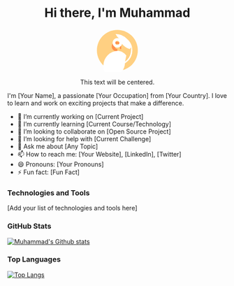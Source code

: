 <div align="center">
  <h1>Hi there, I'm Muhammad</h1>
  <svg xmlns="http://www.w3.org/2000/svg" viewBox="0 0 512 512" width="100" height="100">
  <circle cx="256" cy="256" r="240" fill="#ffd082"/>
  <path d="M256 272v-32c-16.56 0-30-13.44-30-30s13.44-30 30-30 30 13.44 30 30v32h16v-32c0-30.88-25.12-56-56-56s-56 25.12-56 56 25.12 56 56 56v32z" fill="#ff914d"/>
  <path d="M361.37 315.71a180.31 180.31 0 00-54.79-43.83 177.66 177.66 0 00-38.53-11.31 176 176 0 00-176 176c0 39.78 13.41 76.4 35.81 106.15l-20.92 22.62c-2.28 2.47-1.84 6.4 1.11 8.28 13.91 9.11 30.1 14.22 47 14.22a175.69 175.69 0 00135.11-64.36 174.34 174.34 0 0055.58-132.79zM416 256a160 160 0 01-160 160c-34.76 0-67.17-10.81-94.26-29.16l-21.55 23.28C175.12 425.57 214.64 432 256 432a176 176 0 00176-176 175.69 175.69 0 00-64.36-135.11 174.34 174.34 0 00-132.79-55.58 180.31 180.31 0 0043.83 54.79A177.66 177.66 0 00400.88 240l20.92-22.62c2.28-2.47 1.84-6.4-1.11-8.28z" fill="#fff"/>
  <path d="M256 224c-30.88 0-56-25.12-56-56s25.12-56 56-56 56 25.12 56 56-25.12 56-56 56zm0-80c-13.23 0-24 10.77-24 24s10.77 24 24 24 24-10.77 24-24-10.77-24-24-24z" fill="#fff"/>
</svg>

  <p>This text will be centered.</p>
</div>


I'm [Your Name], a passionate [Your Occupation] from [Your Country]. I love to learn and work on exciting projects that make a difference.

- 🔭 I’m currently working on [Current Project]
- 🌱 I’m currently learning [Current Course/Technology]
- 👯 I’m looking to collaborate on [Open Source Project]
- 🤔 I’m looking for help with [Current Challenge]
- 💬 Ask me about [Any Topic]
- 📫 How to reach me: [Your Website], [LinkedIn], [Twitter]
- 😄 Pronouns: [Your Pronouns]
- ⚡ Fun fact: [Fun Fact]

### Technologies and Tools

[Add your list of technologies and tools here]

### GitHub Stats

[![Muhammad's Github stats](https://github-readme-stats.vercel.app/api?username=muhammad&show_icons=true&theme=radical)](https://github.com/nightmare1200/nightmare1200)

### Top Languages

[![Top Langs](https://github-readme-stats.vercel.app/api/top-langs/?username=muhammad&layout=compat&theme=radical)](https://github.com/nightmare1200/nightmare1200)
